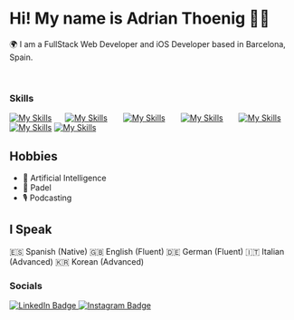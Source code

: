 Hi! My name is Adrian Thoenig 🧞‍♂️
========================================================================================================================================

🌍 I am a FullStack Web Developer and iOS Developer based in Barcelona, Spain.

<br/>

### Skills

[![My Skills](https://skillicons.dev/icons?i=html,css)](https://skillicons.dev) &nbsp;&nbsp;&nbsp;&nbsp;&nbsp;[![My Skills](https://skillicons.dev/icons?i=php,mysql,mongodb)](https://skillicons.dev) &nbsp;&nbsp;&nbsp;&nbsp;&nbsp;  [![My Skills](https://skillicons.dev/icons?i=js,ts)](https://skillicons.dev) &nbsp;&nbsp;&nbsp;&nbsp;&nbsp; [![My Skills](https://skillicons.dev/icons?i=react,next)](https://skillicons.dev) &nbsp;&nbsp;&nbsp;&nbsp;&nbsp; [![My Skills](https://skillicons.dev/icons?i=tailwind)](https://skillicons.dev) &nbsp;&nbsp;&nbsp;&nbsp;&nbsp; [![My Skills](https://skillicons.dev/icons?i=figma)](https://skillicons.dev) [![My Skills](https://skillicons.dev/icons?i=python,swift,java,linux,bash,cpp)](https://skillicons.dev) &nbsp;&nbsp;&nbsp;&nbsp;&nbsp; 
<br/>

## Hobbies

- 🤖 Artificial Intelligence
- 👟 Padel
- 🎙️ Podcasting

## I Speak
🇪🇸 Spanish (Native)
🇬🇧 English (Fluent)
🇩🇪 German (Fluent)
🇮🇹 Italian (Advanced)
🇰🇷 Korean (Advanced)

### Socials

<div id="badges">
  <a href="https://www.linkedin.com/in/adrianthoenig/">
    <img src="https://img.shields.io/badge/LinkedIn-blue?style=for-the-badge&logo=linkedin&logoColor=white" alt="LinkedIn Badge"/>
  </a>
    <a href=https://www.instagram.com/adrian_thoenig/">
    <img src="https://img.shields.io/badge/Instagram-E4405F?style=for-the-badge&logo=instagram&logoColor=white" alt="Instagram Badge"/>
</div>
